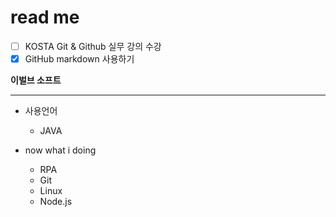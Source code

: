 # read me
- [ ] KOSTA Git & Github 실무 강의 수강
- [x] GitHub markdown 사용하기

<b>이벌브 소프트</b>
***

- 사용언어
    - JAVA

- now what i doing
  - RPA
  - Git
  - Linux
  - Node.js
